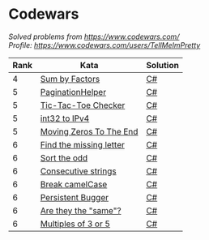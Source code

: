 Codewars
========

*Solved problems from https://www.codewars.com/*  
*Profile: https://www.codewars.com/users/TellMeImPretty*

| Rank | Kata | Solution |
|---| ----- | -------- |
|4|[Sum by Factors](https://www.codewars.com/kata/54d496788776e49e6b00052f) | [C#](./csharp/SumByFactors.cs)|
|5|[PaginationHelper](https://www.codewars.com/kata/515bb423de843ea99400000a) | [C#](./csharp/PaginationHelper.cs)|
|5|[Tic-Tac-Toe Checker](https://www.codewars.com/kata/525caa5c1bf619d28c000335) | [C#](./csharp/Tic-Tac-ToeChecker.cs)|
|5|[int32 to IPv4](https://www.codewars.com/kata/52e88b39ffb6ac53a400022e) | [C#](./csharp/int32ToIPv4.cs)|
|5|[Moving Zeros To The End](https://www.codewars.com/kata/52597aa56021e91c93000cb0) | [C#](./csharp/MovingZerosToTheEnd.cs)|
|6|[Find the missing letter](https://www.codewars.com/kata/5839edaa6754d6fec10000a2) | [C#](./csharp/FindTheMissingLetter.cs)|
|6|[Sort the odd](https://www.codewars.com/kata/578aa45ee9fd15ff4600090d) | [C#](./csharp/SortTheOdd.cs)|
|6|[Consecutive strings](https://www.codewars.com/kata/56a5d994ac971f1ac500003e) | [C#](./csharp/ConsecutiveStrings.cs)|
|6|[Break camelCase](https://www.codewars.com/kata/5208f99aee097e6552000148) | [C#](./csharp/BreakCamelCase.cs)|
|6|[Persistent Bugger](https://www.codewars.com/kata/55bf01e5a717a0d57e0000ec) | [C#](./csharp/PersistentBugger.cs)|
|6|[Are they the "same"?](https://www.codewars.com/kata/550498447451fbbd7600041c) | [C#](./csharp/AreTheyTheSame.cs)|
|6|[Multiples of 3 or 5](https://www.codewars.com/kata/514b92a657cdc65150000006) | [C#](./csharp/MultiplesOf3Or5.cs)|